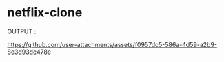 # netflix-clone
OUTPUT :

https://github.com/user-attachments/assets/f0957dc5-586a-4d59-a2b9-8e3d93dc478e




